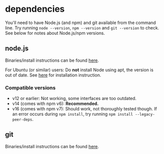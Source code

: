 # dependencies

You'll need to have Node.js (and npm) and git available from the command line. Try running `node --version`, `npm --version` and `git --version` to check. See below for notes about Node.js/npm versions.

## node.js

Binaries/install instructions can be found [here](https://nodejs.org/).

For Ubuntu (or similar) users: Do **not** install Node using apt, the version is out of date. See [here](https://github.com/nodesource/distributions/blob/master/README.md) for installation instruction.

### Compatible versions

- v12 or earlier: Not working, some interfaces are too outdated.
- v14 (comes with npm v6): **Recommended.**
- v16 (comes with npm v7): Should work, not thoroughly tested though. If an error occurs during `npm install`, try running `npm install --legacy-peer-deps`.

## git

Binaries/install instructions can be found [here](https://git-scm.com/).
